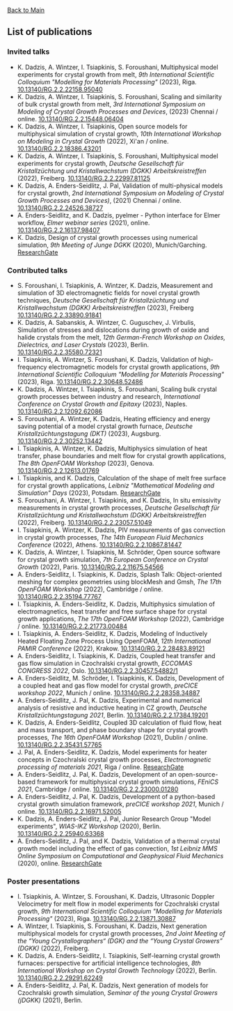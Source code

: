 
[Back to Main](https://nemocrys.github.io)

## List of publications

### Invited talks

- K. Dadzis, A. Wintzer, I. Tsiapkinis, S. Foroushani, Multiphysical model experiments for crystal growth from melt, *9th International Scientific Colloquium "Modelling for Materials Processing"* (2023), Riga. [10.13140/RG.2.2.22158.95040](http://dx.doi.org/10.13140/RG.2.2.22158.95040)
- K. Dadzis, A. Wintzer, I. Tsiapkinis, S. Foroushani, Scaling and similarity of bulk crystal growth from melt, *3rd International Symposium on Modeling of Crystal Growth Processes
and Devices*, (2023) Chennai / online. [10.13140/RG.2.2.15448.06404](http://dx.doi.org/10.13140/RG.2.2.15448.06404)
- K. Dadzis, A. Wintzer, I. Tsiapkinis, Open source models for multiphysical simulation of crystal growth, *10th International Workshop on Modeling in Crystal Growth* (2022), Xi'an / online. [10.13140/RG.2.2.18386.43201](http://dx.doi.org/10.13140/RG.2.2.18386.43201)
- K. Dadzis, A. Wintzer, I. Tsiapkinis, S. Foroushani, Multiphysical model experiments for crystal growth, *Deutsche Gesellschaft für Kristallzüchtung und Kristallwachstum (DGKK) Arbeitskreistreffen* (2022), Freiberg. [10.13140/RG.2.2.22997.81125](http://dx.doi.org/10.13140/RG.2.2.22997.81125)
- K. Dadzis, A. Enders-Seidlitz, J. Pal, Validation of multi-physical models for crystal growth, *2nd International Symposium on Modeling of Crystal Growth Processes and Devices)*, (2021) Chennai / online. [10.13140/RG.2.2.24526.38727](http://dx.doi.org/10.13140/RG.2.2.24526.38727)
- A. Enders-Seidlitz, and K. Dadzis, pyelmer - Python interface for Elmer workflow, *Elmer webinar series* (2021), online. [10.13140/RG.2.2.16137.98407](http://dx.doi.org/10.13140/RG.2.2.16137.98407)
- K. Dadzis, Design of crystal growth processes using numerical simulation, *9th Meeting of Junge DGKK* (2020), Munich/Garching. [ResearchGate](https://www.researchgate.net/publication/346782814_Design_of_crystal_growth_processes_using_numerical_simulation)

### Contributed talks

- S. Foroushani, I. Tsiapkinis, A. Wintzer, K. Dadzis, Measurement and simulation of 3D electromagnetic fields for novel crystal growth techniques, *Deutsche Gesellschaft für Kristallzüchtung und Kristallwachstum (DGKK) Arbeitskreistreffen* (2023), Freiberg [10.13140/RG.2.2.33890.91841](http://dx.doi.org/10.13140/RG.2.2.33890.91841)
- K. Dadzis, A. Sabanskis, A. Wintzer, C. Guguschev, J. Virbulis, Simulation of stresses and dislocations during growth of oxide and halide crystals from the melt, *12th German-French Workshop on Oxides, Dielectrics, and Laser Crystals* (2023), Berlin. [10.13140/RG.2.2.35580.72321](http://dx.doi.org/10.13140/RG.2.2.35580.72321)
- I. Tsiapkinis, A. Wintzer, S. Foroushani, K. Dadzis, Validation of high-frequency electromagnetic models for crystal growth applications, *9th International Scientific Colloquium "Modelling for Materials Processing"* (2023), Riga. [10.13140/RG.2.2.30648.52486](http://dx.doi.org/10.13140/RG.2.2.30648.52486)
- K. Dadzis, A. Wintzer, I. Tsiapkinis, S. Foroushani, Scaling bulk crystal growth processes between industry and research, *International Conference on Crystal Growth and Epitaxy* (2023), Naples. [10.13140/RG.2.2.12092.62086](http://dx.doi.org/10.13140/RG.2.2.12092.62086)
- S. Foroushani, A. Wintzer, K. Dadzis, Heating efficiency and energy saving potential of a model crystal growth furnace, *Deutsche Kristallzüchtungstagung  (DKT)* (2023), Augsburg. [10.13140/RG.2.2.30252.13442](http://dx.doi.org/10.13140/RG.2.2.30252.13442)
- I. Tsiapkinis, A. Wintzer, K. Dadzis, Multiphysics simulation of heat transfer, phase boundaries and melt flow for crystal growth applications, *The 8th OpenFOAM Workshop* (2023), Genova. [10.13140/RG.2.2.12613.01769](http://dx.doi.org/10.13140/RG.2.2.12613.01769)
- I. Tsiapkinis, and K. Dadzis, Calculation of the shape of melt free surface for crystal growth applications, *Leibniz "Mathematical Modeling and Simulation" Days* (2023), Potsdam. [ResearchGate](https://www.researchgate.net/publication/374170806_Calculation_of_the_shape_of_melt_free_surface_for_crystal_growth_applications)
- S. Foroushani, A. Wintzer, I. Tsiapkinis, and K. Dadzis, In situ emissivity measurements in crystal growth processes, *Deutsche Gesellschaft für Kristallzüchtung und Kristallwachstum (DGKK) Arbeitskreistreffen* (2022), Freiberg. [10.13140/RG.2.2.23057.51049](http://dx.doi.org/10.13140/RG.2.2.23057.51049)
- I. Tsiapkinis, A. Wintzer, K. Dadzis, PIV measurements of gas convection in crystal growth processes, *The 14th European Fluid Mechanics Conference* (2022), Athens. [10.13140/RG.2.2.10867.81447](http://dx.doi.org/10.13140/RG.2.2.10867.81447)
- K. Dadzis, A. Wintzer, I. Tsiapkinis, M. Schröder, Open source software for crystal growth simulation, *7th European Conference on Crystal Growth* (2022), Paris. [10.13140/RG.2.2.11675.54566](http://dx.doi.org/10.13140/RG.2.2.11675.54566)
- A. Enders-Seidlitz, I. Tsiapkinis, K. Dadzis, Splash Talk: Object-oriented meshing for complex geometries using blockMesh and Gmsh, *The 17th OpenFOAM Workshop* (2022), Cambridge / online. [10.13140/RG.2.2.35194.77767](http://dx.doi.org/10.13140/RG.2.2.35194.77767)
- I. Tsiapkinis, A. Enders-Seidlitz, K. Dadzis, Multiphysics simulation of electromagnetics, heat transfer and free surface shape for crystal growth applications, *The 17th OpenFOAM Workshop* (2022), Cambridge / online. [10.13140/RG.2.2.21773.00484](http://dx.doi.org/10.13140/RG.2.2.21773.00484)
- I. Tsiapkinis, A. Enders-Seidlitz, K. Dadzis, Modeling of Inductively Heated Floating Zone Process Using OpenFOAM, *12th International PAMIR Conference* (2022), Krakow. [10.13140/RG.2.2.28483.89121](http://dx.doi.org/10.13140/RG.2.2.28483.89121)
- A. Enders-Seidlitz, I. Tsiapkinis, K. Dadzis, Coupled heat transfer and gas flow simulation in Czochralski crystal growth, *ECCOMAS CONGRESS 2022*, Oslo. [10.13140/RG.2.2.30457.54882/1](http://dx.doi.org/10.13140/RG.2.2.30457.54882/1)
- A. Enders-Seidlitz, M. Schröder, I. Tsiapkinis, K. Dadzis, Development of a coupled heat and gas flow model for crystal growth, *preCICE workshop 2022*, Munich / online. [10.13140/RG.2.2.28358.34887](http://dx.doi.org/10.13140/RG.2.2.28358.34887)
- A. Enders-Seidlitz, J. Pal, K. Dadzis, Experimental and numerical analysis of resistive and inductive heating in CZ growth, *Deutsche Kristallzüchtungstagung 2021*, Berlin. [10.13140/RG.2.2.17384.19201](http://dx.doi.org/10.13140/RG.2.2.17384.19201)
- K. Dadzis, A. Enders-Seidlitz, Coupled 3D calculation of fluid flow, heat and mass transport, and phase boundary shape for crystal growth processes, *The 16th OpenFOAM Workshop* (2021), Dublin / online. [10.13140/RG.2.2.35431.57765
](http://dx.doi.org/10.13140/RG.2.2.35431.57765)
- J. Pal, A. Enders-Seidlitz, K. Dadzis, Model experiments for heater concepts in Czochralski crystal growth processes, *Electromagnetic processing of materials 2021*, Riga / online. [ResearchGate](https://www.researchgate.net/publication/352477928_Model_experiments_for_heater_concepts_in_Czochralski_crystal_growth_processes)
- A. Enders-Seidlitz, J. Pal, K. Dadzis, Development of an open-source-based framework for multiphysical crystal growth simulations, *FEniCS 2021*, Cambridge / online. [10.13140/RG.2.2.23000.01280](http://dx.doi.org/10.13140/RG.2.2.23000.01280)
- A. Enders-Seidlitz, J. Pal, K. Dadzis, Development of a python-based crystal growth simulation framework, *preCICE workshop 2021*, Munich / online. [10.13140/RG.2.2.16971.52005](http://dx.doi.org/10.13140/RG.2.2.16971.52005)
- K. Dadzis, A. Enders-Seidlitz, J. Pal, Junior Research Group "Model experiments", *WIAS-IKZ Workshop* (2020), Berlin. [10.13140/RG.2.2.25940.63368](http://dx.doi.org/10.13140/RG.2.2.25940.63368)
- A. Enders-Seidlitz, J. Pal, and K. Dadzis, Validation of a thermal crystal growth model including the effect of gas convection, *1st Leibniz MMS Online Symposium on Computational and Geophysical Fluid Mechanics* (2020), online. [ResearchGate](https://www.researchgate.net/publication/346566885_Validation_of_a_thermal_crystal_growth_model_including_the_effect_of_gas_convection)

### Poster presentations

- I. Tsiapkinis, A. Wintzer, S. Foroushani, K. Dadzis, Ultrasonic Doppler Velocimetry for melt flow in model experiments for Czochralski crystal growth, *9th International Scientific Colloquium "Modelling for Materials Processing"* (2023), Riga. [10.13140/RG.2.2.13871.30887](http://dx.doi.org/10.13140/RG.2.2.13871.30887)
- A. Wintzer, I. Tsiapkinis, S. Foroushani, K. Dadzis, Next generation multiphysical models for crystal growth processes, *2nd Joint Meeting of the “Young Crystallographers“ (DGK) and the “Young Crystal Growers” (DGKK)* (2022), Freiberg.
- K. Dadzis, A. Enders-Seidlitz, I. Tsiapkinis, Self-learning crystal growth furnaces: perspective for artificial intelligence technologies, *8th International Workshop on Crystal Growth Technology* (2022), Berlin. [10.13140/RG.2.2.29291.62249](http://dx.doi.org/10.13140/RG.2.2.29291.62249)
- A. Enders-Seidlitz, J. Pal, K. Dadzis, Next generation of models for Czochralski growth simulation, *Seminar of the young Crystal Growers (jDGKK)* (2021), Berlin.

